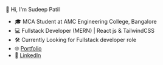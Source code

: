   👋 Hi, I'm Sudeep Patil

- 🎓 MCA Student at AMC Engineering College, Bangalore  
- 💻 Fullstack Developer (MERN) | React js & TailwindCSS  
- 🛠️ Currently Looking for Fullstack developer role 
- 🌐 [Portfolio](https://sudeepnpatil.me)
- 💼 [LinkedIn](https://www.linkedin.com/in/sudeepnpatil/)

  
